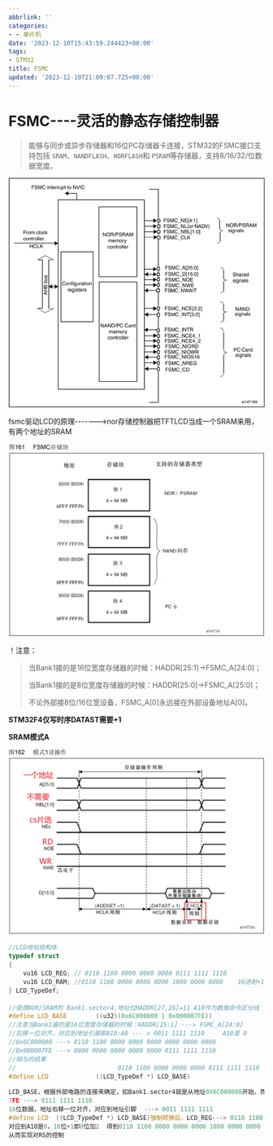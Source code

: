 ```yaml
---
abbrlink: ''
categories:
- - 单片机
date: '2023-12-10T15:43:59.244423+08:00'
tags:
- STM32
title: FSMC
updated: '2023-12-10T21:09:07.725+08:00'
---
```

# FSMC----灵活的静态存储控制器

> 能够与同步或异步存储器和16位PC存储器卡连接，STM32的FSMC接口支持包括 `SRAM`、`NANDFLASH`、`NORFLASH`和 `PSRAM`等存储器，支持8/16/32/位数据宽度。

![fsmc框图](https://raw.githubusercontent.com/leioukupo/img/main/fsmc.png)

fsmc驱动LCD的原理------->nor存储控制器把TFTLCD当成一个SRAM来用，有两个地址的SRAM

![fsmc存储块](https://raw.githubusercontent.com/leioukupo/img/main/FSMC%E5%AD%98%E5%82%A8%E5%9D%97.png)

！注意：

> 当Bank1接的是16位宽度存储器的时候：HADDR[25:1]->FSMC\_A[24:0]；
> 
> 当Bank1接的是8位宽度存储器的时候：HADDR[25:0]->FSMC\_A[25:0]；
> 
> 不论外部接8位/16位宽设备，FSMC\_A[0]永远接在外部设备地址A[0]。

**STM32F4仅写时序DATAST需要+1**

**SRAM模式A**

![模式A](https://raw.githubusercontent.com/leioukupo/img/main/FSMC-SRAM.png)

```c
//LCD地址结构体
typedef struct
{
    vu16 LCD_REG; // 0110 1100 0000 0000 0000 0111 1111 1110
    vu16 LCD_RAM; //0110 1100 0000 0000 0000 1000 0000 0000    16进制+1--->8进制加2
} LCD_TypeDef;

//使用NOR/SRAM的 Bank1.sector4,地址位HADDR[27,26]=11 A10作为数据命令区分线 
#define LCD_BASE        ((u32)(0x6C000000 | 0x000007FE))
//注意当Bank1接的是16位宽度存储器的时候：HADDR[25:1] ---> FSMC_A[24:0]
//右移一位对齐，对应到地址引脚即A10:A0 --- > 0011 1111 1110     A10是 0
//0x6C000000 ---> 0110 1100 0000 0000 0000 0000 0000 0000  
//0x000007FE ---> 0000 0000 0000 0000 0000 0111 1111 1110
//相与的结果
//                            0110 1100 0000 0000 0000 0111 1111 1110
#define LCD             ((LCD_TypeDef *) LCD_BASE)
```

```c
LCD_BASE，根据外部电路的连接来确定，如Bank1.sector4就是从地址0X6C000000开始，而0X000007FE，则是A10的偏移量
7FE ---> 0111 1111 1110
16位数据，地址右移一位对齐，对应到地址引脚  ---> 0011 1111 1111
#define LCD  ((LCD_TypeDef *) LCD_BASE)强制转换后，LCD_REG---> 0110 1100 0000 0000 0000 0111 1111 1110  
对应到A10是0，16位+1即8位加2  得到0110 1100 0000 0000 0000 1000 0000 0000  A10是1  
从而实现对RS的控制
```

